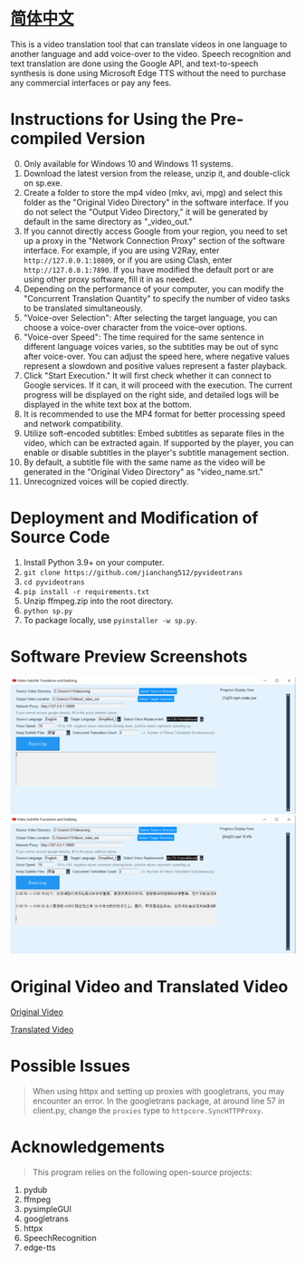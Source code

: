 # [简体中文](./README_ENG.md)

This is a video translation tool that can translate videos in one language to another language and add voice-over to the video.
Speech recognition and text translation are done using the Google API, and text-to-speech synthesis is done using Microsoft Edge TTS without the need to purchase any commercial interfaces or pay any fees.

# Instructions for Using the Pre-compiled Version
0. Only available for Windows 10 and Windows 11 systems.
1. Download the latest version from the release, unzip it, and double-click on sp.exe.
2. Create a folder to store the mp4 video (mkv, avi, mpg) and select this folder as the "Original Video Directory" in the software interface. If you do not select the "Output Video Directory," it will be generated by default in the same directory as "_video_out."
3. If you cannot directly access Google from your region, you need to set up a proxy in the "Network Connection Proxy" section of the software interface. For example, if you are using V2Ray, enter `http://127.0.0.1:10809`, or if you are using Clash, enter `http://127.0.0.1:7890`. If you have modified the default port or are using other proxy software, fill it in as needed.
4. Depending on the performance of your computer, you can modify the "Concurrent Translation Quantity" to specify the number of video tasks to be translated simultaneously.
5. "Voice-over Selection": After selecting the target language, you can choose a voice-over character from the voice-over options.
6. "Voice-over Speed": The time required for the same sentence in different language voices varies, so the subtitles may be out of sync after voice-over. You can adjust the speed here, where negative values represent a slowdown and positive values represent a faster playback.
7. Click "Start Execution." It will first check whether it can connect to Google services. If it can, it will proceed with the execution. The current progress will be displayed on the right side, and detailed logs will be displayed in the white text box at the bottom.
8. It is recommended to use the MP4 format for better processing speed and network compatibility.
9. Utilize soft-encoded subtitles: Embed subtitles as separate files in the video, which can be extracted again. If supported by the player, you can enable or disable subtitles in the player's subtitle management section.
10. By default, a subtitle file with the same name as the video will be generated in the "Original Video Directory" as "video_name.srt."
11. Unrecognized voices will be copied directly.

# Deployment and Modification of Source Code

1. Install Python 3.9+ on your computer.
2. `git clone https://github.com/jianchang512/pyvideotrans`
3. `cd pyvideotrans`
4. `pip install -r requirements.txt`
5. Unzip ffmpeg.zip into the root directory.
6. `python sp.py`
7. To package locally, use `pyinstaller -w sp.py`.

# Software Preview Screenshots

![](./images/en1.png)
![](./images/en2.png)

# Original Video and Translated Video

[Original Video](https://www.wonyes.org/images/raw.mp4)

[Translated Video](https://www.wonyes.org/images/new.mp4)

# Possible Issues

> When using httpx and setting up proxies with googletrans, you may encounter an error. In the googletrans package, at around line 57 in client.py, change the `proxies` type to `httpcore.SyncHTTPProxy`.

# Acknowledgements

> This program relies on the following open-source projects:

1. pydub
2. ffmpeg
3. pysimpleGUI
4. googletrans
5. httpx
6. SpeechRecognition
7. edge-tts